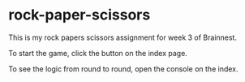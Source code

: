 # rock-paper-scissors
 
This is my rock papers scissors assignment for week 3 of Brainnest.

To start the game, click the button on the index page.

To see the logic from round to round, open the console on the index.